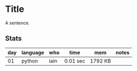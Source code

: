 # Title

A sentence.


## Stats

| day | language | who | time | mem | notes |
| --- | --- | --- | --- | --- | --- |
| 01 | python | iain | 0.01 sec | 1792 KB |  |
